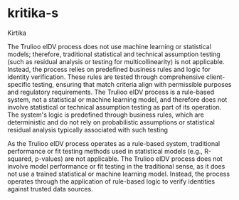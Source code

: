 # kritika-s
Kirtika

The Trulioo eIDV process does not use machine learning or statistical models; therefore, traditional statistical and technical assumption testing (such as residual analysis or testing for multicollinearity) is not applicable. Instead, the process relies on predefined business rules and logic for identity verification. These rules are tested through comprehensive client-specific testing, ensuring that match criteria align with permissible purposes and regulatory requirements.
The Trulioo eIDV process is a rule-based system, not a statistical or machine learning model, and therefore does not involve statistical or technical assumption testing as part of its operation. The system's logic is predefined through business rules, which are deterministic and do not rely on probabilistic assumptions or statistical residual analysis typically associated with such testing

As the Trulioo eIDV process operates as a rule-based system, traditional performance or fit testing methods used in statistical models (e.g., R-squared, p-values) are not applicable. 
The Trulioo eIDV process does not involve model performance or fit testing in the traditional sense, as it does not use a trained statistical or machine learning model. Instead, the process operates through the application of rule-based logic to verify identities against trusted data sources.
